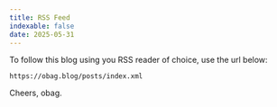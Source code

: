 ```yaml
---
title: RSS Feed
indexable: false
date: 2025-05-31
---
```

To follow this blog using you RSS reader of choice, use the url below:

```
https://obag.blog/posts/index.xml
```

Cheers, obag.
